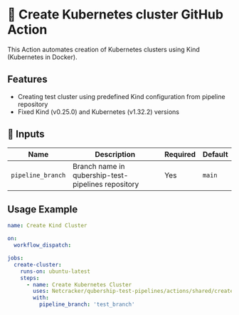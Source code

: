 # 🚀 Create Kubernetes cluster GitHub Action  
This Action automates creation of Kubernetes clusters using Kind (Kubernetes in Docker).

## Features
- Creating test cluster using predefined Kind configuration from pipeline repository
- Fixed Kind (v0.25.0) and Kubernetes (v1.32.2) versions

## 📌 Inputs

| Name              | Description                                        | Required | Default  |
|-------------------|----------------------------------------------------|----------|----------|
| `pipeline_branch` | Branch name in qubership-test-pipelines repository | Yes      | `main`   |

## Usage Example

```yaml
name: Create Kind Cluster

on:
  workflow_dispatch:

jobs:
  create-cluster:
    runs-on: ubuntu-latest
    steps:
      - name: Create Kubernetes Cluster
        uses: Netcracker/qubership-test-pipelines/actions/shared/create_cluster@main
        with:
          pipeline_branch: 'test_branch'